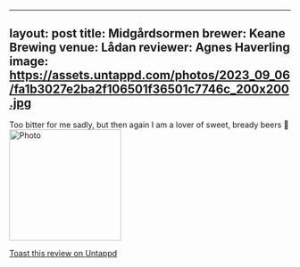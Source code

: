 
---
layout: post
title:  Midgårdsormen
brewer: Keane Brewing
venue: Lådan
reviewer: Agnes Haverling
image: https://assets.untappd.com/photos/2023_09_06/fa1b3027e2ba2f106501f36501c7746c_200x200.jpg
---

Too bitter for me sadly, but then again I am a lover of sweet, bready beers 🍻
						  <br />
						  <img height="200" width="200" src="https://assets.untappd.com/photos/2023_09_06/fa1b3027e2ba2f106501f36501c7746c_200x200.jpg" alt="Photo">         
						
[Toast this review on Untappd](https://untappd.com/user/&#45;Spacebacon&#45;/checkin/1311515951)
